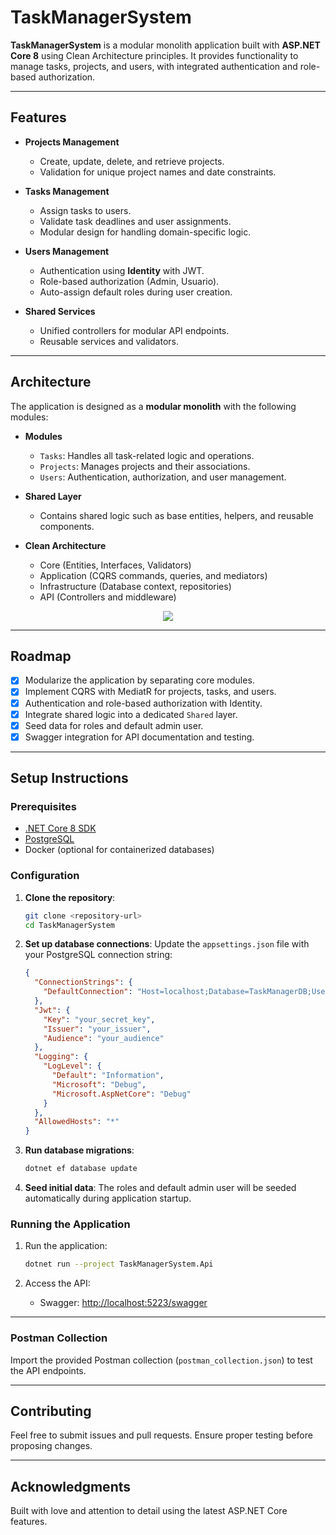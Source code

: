 
# TaskManagerSystem

**TaskManagerSystem** is a modular monolith application built with **ASP.NET Core 8** using Clean Architecture principles. It provides functionality to manage tasks, projects, and users, with integrated authentication and role-based authorization.

---

## Features

- **Projects Management**
  - Create, update, delete, and retrieve projects.
  - Validation for unique project names and date constraints.
  
- **Tasks Management**
  - Assign tasks to users.
  - Validate task deadlines and user assignments.
  - Modular design for handling domain-specific logic.
  
- **Users Management**
  - Authentication using **Identity** with JWT.
  - Role-based authorization (Admin, Usuario).
  - Auto-assign default roles during user creation.
  
- **Shared Services**
  - Unified controllers for modular API endpoints.
  - Reusable services and validators.


---

## Architecture

The application is designed as a **modular monolith** with the following modules:

- **Modules**
  - `Tasks`: Handles all task-related logic and operations.
  - `Projects`: Manages projects and their associations.
  - `Users`: Authentication, authorization, and user management.

- **Shared Layer**
  - Contains shared logic such as base entities, helpers, and reusable components.
  
- **Clean Architecture**
  - Core (Entities, Interfaces, Validators)
  - Application (CQRS commands, queries, and mediators)
  - Infrastructure (Database context, repositories)
  - API (Controllers and middleware)
  
<div align="center">
<img src="https://lh3.googleusercontent.com/pw/AP1GczMk6fWnz3yPNhzr54ha8CrrYkKw_KKDxvsfQ3vmC_e3u5oFcaeLjdQ0P8fwRrVgFyZ7kUPJLN9NgBmIjmsqAvB5eIKDkQwYxXmoPNvZm8CSXEQvE_s-RKU7gqLhpoQFxl6I6gX4DF5Eb1VWi4N_CCXf=w397-h480-s-no-gm?authuser=0">
</div>

---

## Roadmap

- [x] Modularize the application by separating core modules.
- [x] Implement CQRS with MediatR for projects, tasks, and users.
- [x] Authentication and role-based authorization with Identity.
- [x] Integrate shared logic into a dedicated `Shared` layer.
- [x] Seed data for roles and default admin user.
- [x] Swagger integration for API documentation and testing.

---

## Setup Instructions

### Prerequisites

- [.NET Core 8 SDK](https://dotnet.microsoft.com/download/dotnet/8.0)
- [PostgreSQL](https://www.postgresql.org/download/)
- Docker (optional for containerized databases)

### Configuration

1. **Clone the repository**:
   ```bash
   git clone <repository-url>
   cd TaskManagerSystem
   ```

2. **Set up database connections**:
   Update the `appsettings.json` file with your PostgreSQL connection string:
    ```json
    {
      "ConnectionStrings": {
        "DefaultConnection": "Host=localhost;Database=TaskManagerDB;Username=your_user;Password=your_password"
      },
      "Jwt": {
        "Key": "your_secret_key",
        "Issuer": "your_issuer",
        "Audience": "your_audience"
      },
      "Logging": {
        "LogLevel": {
          "Default": "Information",
          "Microsoft": "Debug",
          "Microsoft.AspNetCore": "Debug"
        }
      },
      "AllowedHosts": "*"
    }
    ```

3. **Run database migrations**:
   ```bash
   dotnet ef database update
   ```

4. **Seed initial data**:
   The roles and default admin user will be seeded automatically during application startup.

### Running the Application

1. Run the application:
   ```bash
   dotnet run --project TaskManagerSystem.Api
   ```

2. Access the API:
   - Swagger: [http://localhost:5223/swagger](http://localhost:5223/swagger)

---

### Postman Collection

Import the provided Postman collection (`postman_collection.json`) to test the API endpoints.

---

## Contributing

Feel free to submit issues and pull requests. Ensure proper testing before proposing changes.

---

## Acknowledgments

Built with love and attention to detail using the latest ASP.NET Core features.
